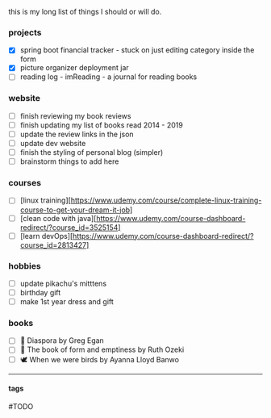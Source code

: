 
this is my long list of things I should or will do.

### projects

- [x] spring boot financial tracker - stuck on just editing category inside the form
- [x] picture organizer deployment jar
- [ ] reading log - imReading - a journal for reading books
### website

- [ ] finish reviewing my book reviews
- [ ] finish updating my list of books read 2014 - 2019
- [ ] update the review links in the json
- [ ] update dev website
- [ ] finish the styling of personal blog (simpler)
- [ ] brainstorm things to add here
### courses

- [ ] [linux training][https://www.udemy.com/course/complete-linux-training-course-to-get-your-dream-it-job]
- [ ] [clean code with java][https://www.udemy.com/course-dashboard-redirect/?course_id=3525154]
- [ ] [learn devOps][https://www.udemy.com/course-dashboard-redirect/?course_id=2813427]
### hobbies

- [ ] update pikachu's mitttens
- [ ] birthday gift
- [ ] make 1st year dress and gift
### books

- [ ] 🤖 Diaspora by Greg Egan  
- [ ] 📖 The book of form and emptiness by Ruth Ozeki  
- [ ] 🕊️ When we were birds by Ayanna Lloyd Banwo

---
#### tags

#TODO
